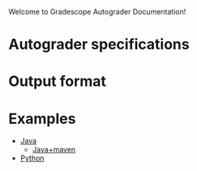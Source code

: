 Welcome to Gradescope Autograder Documentation!

# Autograder specifications

# Output format

# Examples

- [Java](java/)
  - [Java+maven](java-mvn/)
- [Python](python/)  
